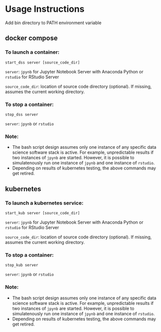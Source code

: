# Usage Instructions

Add bin directory to PATH environment variable

## docker compose

### To launch a container:
```
start_dss server [source_code_dir]
```
`server`: `jpynb` for Jupyter Notebook Server with Anaconda Python or `rstudio` for RStudio Server

`source_code_dir`: location of source code directory (optional).  If missing, assumes the current working directory.


### To stop a container:
```
stop_dss server
```
`server`: `jpynb` or `rstudio`

### Note:
* The bash script design assumes only one instance of any specific data science software stack is active.  For example, unpredictable results if two instances of `jpynb` are started.  However, it is possible to simulatenously run one instance of `jpynb` and one instance of `rstudio`.
* Depending on results of kubernetes testing, the above commands may get retired.

## kubernetes

### To launch a kubernetes service:
```
start_kub server [source_code_dir]
```
`server`: `jpynb` for Jupyter Notebook Server with Anaconda Python or `rstudio` for RStudio Server

`source_code_dir`: location of source code directory (optional).  If missing, assumes the current working directory.


### To stop a container:
```
stop_kub server
```
`server`: `jpynb` or `rstudio`

### Note:
* The bash script design assumes only one instance of any specific data science software stack is active.  For example, unpredictable results if two instances of `jpynb` are started.  However, it is possible to simulatenously run one instance of `jpynb` and one instance of `rstudio`.
* Depending on results of kubernetes testing, the above commands may get retired.
